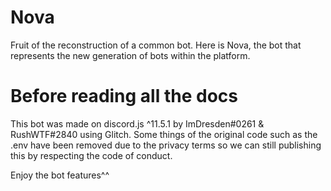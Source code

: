 # Nova
Fruit of the reconstruction of a common bot. Here is Nova, the bot that represents the new generation of bots within the platform.

# Before reading all the docs
This bot was made on discord.js ^11.5.1 by ImDresden#0261 & RushWTF#2840 using Glitch.
Some things of the original code such as the .env have been removed due to the privacy terms so we can still publishing this by respecting the code of conduct.

Enjoy the bot features^^
